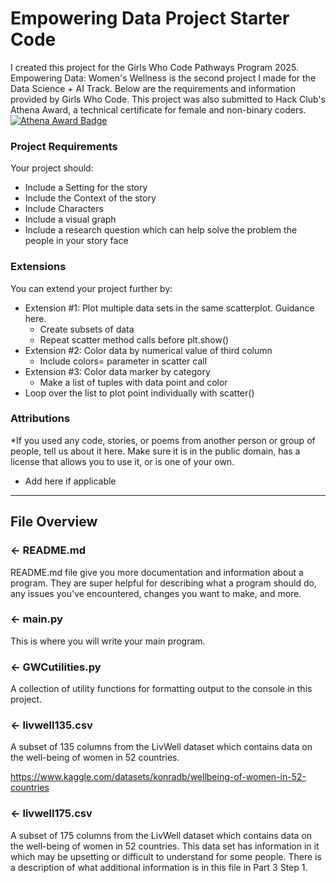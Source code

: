 # Empowering Data Project Starter Code

I created this project for the Girls Who Code Pathways Program 2025. Empowering Data: Women's Wellness is the second project I made for the Data Science + AI Track. Below are the requirements and information provided by Girls Who Code. This project was also submitted to Hack Club's Athena Award, a technical certificate for female and non-binary coders.
[![Athena Award Badge](https://img.shields.io/endpoint?url=https%3A%2F%2Faward.athena.hackclub.com%2Fapi%2Fbadge)](https://award.athena.hackclub.com?utm_source=readme)

### Project Requirements
Your project should:
- Include a Setting for the story
- Include the Context of the story
- Include Characters 
- Include a visual graph
- Include a research question which can help solve the problem the people in your story face



### Extensions
You can extend your project further by:
- Extension #1:  Plot multiple data sets in the same scatterplot. Guidance here.
  - Create subsets of data
  - Repeat scatter method calls before plt.show()
- Extension #2: Color data by numerical value of third column
  - Include colors= parameter in scatter call
- Extension #3: Color data marker by category 
  - Make a list of tuples with data point and color
- Loop over the list to plot point individually with scatter()


###  Attributions
*If you used any code, stories, or poems from another person or group of people, tell us about it here. Make sure it is in the public domain, has a license that allows you to use it, or is one of your own. 
- Add here if applicable

---

## File Overview

### ← README.md

README.md file give you more documentation and information about a program. They are super helpful for describing what a program should do, any issues you've encountered, changes you want to make, and more. 

### ← main.py
This is where you will write your main program.

### ← GWCutilities.py
A collection of utility functions for formatting output to the console in this project.

### ← livwell135.csv
A subset of 135 columns from the LivWell dataset which contains data on the well-being of women in 52 countries.
 
 https://www.kaggle.com/datasets/konradb/wellbeing-of-women-in-52-countries

 ### ← livwell175.csv
A subset of 175 columns from the LivWell dataset which contains data on the well-being of women in 52 countries. 
This data set has information in it which may be upsetting or difficult to understand for some people.
There is a description of what additional information is in this file in Part 3 Step 1.
